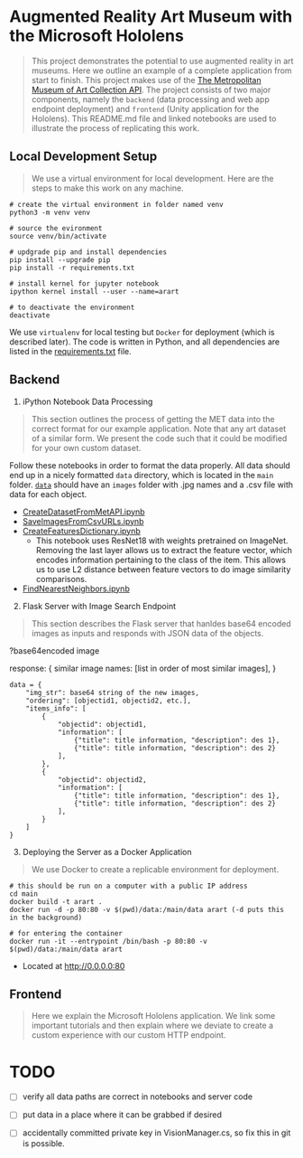 # Augmented Reality Art Museum with the Microsoft Hololens
> This project demonstrates the potential to use augmented reality in art museums. Here we outline an example of a complete application from start to finish. This project makes use of the [The Metropolitan Museum of Art Collection API](https://metmuseum.github.io/). The project consists of two major components, namely the `backend` (data processing and web app endpoint deployment) and `frontend` (Unity application for the Hololens). This README.md file and linked notebooks are used to illustrate the process of replicating this work.

## Local Development Setup
> We use a virtual environment for local development. Here are the steps to make this work on any machine.

```
# create the virtual environment in folder named venv
python3 -m venv venv

# source the evironment
source venv/bin/activate

# updgrade pip and install dependencies
pip install --upgrade pip
pip install -r requirements.txt

# install kernel for jupyter notebook
ipython kernel install --user --name=arart

# to deactivate the environment
deactivate
```

We use `virtualenv` for local testing but `Docker` for deployment (which is described later). The code is written in Python, and all dependencies are listed in the [requirements.txt](main/requirements.txt) file.

## Backend
1. iPython Notebook Data Processing
> This section outlines the process of getting the MET data into the correct format for our example application. Note that any art dataset of a similar form. We present the code such that it could be modified for your own custom dataset.

Follow these notebooks in order to format the data properly. All data should end up in a nicely formatted `data` directory, which is located in the `main` folder. [`data`](main/data) should have an `images` folder with <objectid>.jpg names and a .csv file with data for each object.

- [CreateDatasetFromMetAPI.ipynb](notebooks/CreateDatasetFromMetAPI.ipynb)
- [SaveImagesFromCsvURLs.ipynb](notebooks/SaveImagesFromCsvURLs.ipynb)
- [CreateFeaturesDictionary.ipynb](notebooks/CreateFeaturesDictionary.ipynb)
    - This notebook uses ResNet18 with weights pretrained on ImageNet. Removing the last layer allows us to extract the feature vector, which encodes information pertaining to the class of the item. This allows us to use L2 distance between feature vectors to do image similarity comparisons.
- [FindNearestNeighbors.ipynb](notebooks/FindNearestNeighbors.ipynb)

2. Flask Server with Image Search Endpoint
> This section describes the Flask server that hanldes base64 encoded images as inputs and responds with JSON data of the objects.

<servername image similarity endpoint>?base64encoded image

response: {
    similar image names: [list in order of most similar images],
}

```
data = {
    "img_str": base64 string of the new images,
    "ordering": [objectid1, objectid2, etc.],
    "items_info": [
        {
            "objectid": objectid1,
            "information": [
                {"title": title information, "description": des 1},
                {"title": title information, "description": des 2}
            ],
        },
        {
            "objectid": objectid2,
            "information": [
                {"title": title information, "description": des 1},
                {"title": title information, "description": des 2}
            ],
        }
    ]
}
```

3. Deploying the Server as a Docker Application
> We use Docker to create a replicable environment for deployment.
```
# this should be run on a computer with a public IP address
cd main
docker build -t arart .
docker run -d -p 80:80 -v $(pwd)/data:/main/data arart (-d puts this in the background)

# for entering the container
docker run -it --entrypoint /bin/bash -p 80:80 -v $(pwd)/data:/main/data arart
```
- Located at http://0.0.0.0:80

## Frontend
> Here we explain the Microsoft Hololens application. We link some important tutorials and then explain where we deviate to create a custom experience with our custom HTTP endpoint.

# TODO

- [ ] verify all data paths are correct in notebooks and server code
- [ ] put data in a place where it can be grabbed if desired
- [ ] accidentally committed private key in VisionManager.cs, so fix this in git is possible.



